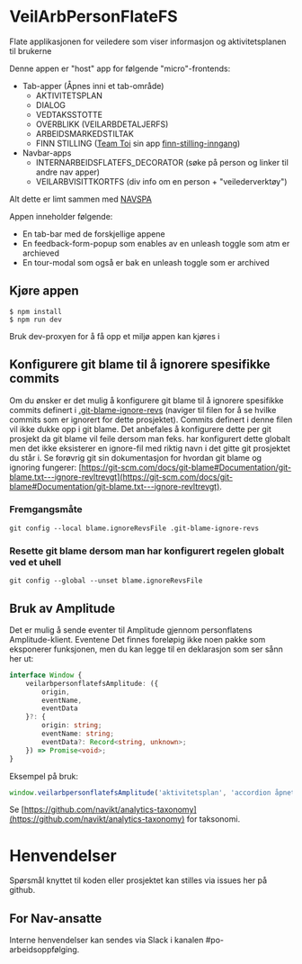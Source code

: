 # VeilArbPersonFlateFS
Flate applikasjonen for veiledere som viser informasjon og aktivitetsplanen til brukerne

Denne appen er "host" app for følgende "micro"-frontends:
- Tab-apper (Åpnes inni et tab-område)
  - AKTIVITETSPLAN
  - DIALOG
  - VEDTAKSSTOTTE
  - OVERBLIKK (VEILARBDETALJERFS)
  - ARBEIDSMARKEDSTILTAK
  - FINN STILLING ([Team Toi](https://teamkatalog.nav.no/team/76f378c5-eb35-42db-9f4d-0e8197be0131) sin app [finn-stilling-inngang](https://github.com/navikt/finn-stilling-inngang))
- Navbar-apps 
  - INTERNARBEIDSFLATEFS_DECORATOR (søke på person og linker til andre nav apper)
  - VEILARBVISITTKORTFS (div info om en person + "veilederverktøy")

Alt dette er limt sammen med [NAVSPA](https://github.com/navikt/navspa) 

Appen inneholder følgende:
- En tab-bar med de forskjellige appene
- En feedback-form-popup som enables av en unleash toggle som atm er archieved
- En tour-modal som også er bak en unleash toggle som er archived

## Kjøre appen
```console
$ npm install
$ npm run dev
```
Bruk dev-proxyen for å få opp et miljø appen kan kjøres i

## Konfigurere git blame til å ignorere spesifikke commits

Om du ønsker er det mulig å konfigurere git blame til å ignorere spesifikke commits definert i [.git-blame-ignore-revs](.git-blame-ignore-revs) (naviger til filen for å se hvilke commits som er ignorert for dette prosjektet).
Commits definert i denne filen vil ikke dukke opp i git blame. Det anbefales å konfigurere dette per git prosjekt da git blame vil feile dersom man feks. har konfigurert dette globalt men det ikke eksisterer en
ignore-fil med riktig navn i det gitte git prosjektet du står i. Se forøvrig git sin dokumentasjon for hvordan git blame og ignoring fungerer: [https://git-scm.com/docs/git-blame#Documentation/git-blame.txt---ignore-revltrevgt](https://git-scm.com/docs/git-blame#Documentation/git-blame.txt---ignore-revltrevgt).

### Fremgangsmåte

`git config --local blame.ignoreRevsFile .git-blame-ignore-revs`

### Resette git blame dersom man har konfigurert regelen globalt ved et uhell

`git config --global --unset blame.ignoreRevsFile`

## Bruk av Amplitude

Det er mulig å sende eventer til Amplitude gjennom personflatens Amplitude-klient. Eventene  Det finnes foreløpig ikke noen
pakke som eksponerer funksjonen, men du kan legge til en deklarasjon som ser sånn her ut:

```typescript
interface Window {
	veilarbpersonflatefsAmplitude: ({
		origin,
		eventName,
		eventData
	}?: {
		origin: string;
		eventName: string;
		eventData?: Record<string, unknown>;
	}) => Promise<void>;
}
```

Eksempel på bruk:

```typescript
window.veilarbpersonflatefsAmplitude('aktivitetsplan', 'accordion åpnet', { tekst: 'Historikk' });
```

Se [https://github.com/navikt/analytics-taxonomy](https://github.com/navikt/analytics-taxonomy) for taksonomi.

# Henvendelser

Spørsmål knyttet til koden eller prosjektet kan stilles via issues her på github.

## For Nav-ansatte

Interne henvendelser kan sendes via Slack i kanalen #po-arbeidsoppfølging.


